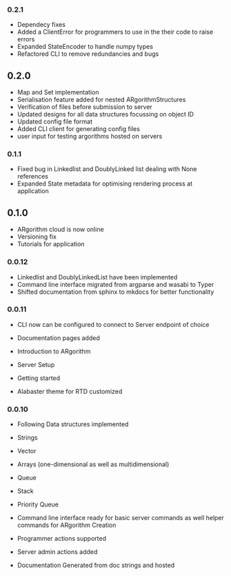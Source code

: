 ### 0.2.1

- Dependecy fixes
- Added a ClientError for programmers to use in the their code to raise errors
- Expanded StateEncoder to handle numpy types
- Refactored CLI to remove redundancies and bugs

## 0.2.0

- Map and Set implementation
- Serialisation feature added for nested ARgorithmStructures
- Verification of files before submission to server
- Updated designs for all data structures focussing on object ID
- Updated config file format
- Added CLI client for generating config files
- user input for testing argorithms hosted on servers

### 0.1.1

- Fixed bug in Linkedlist and DoublyLinked list dealing with None references
- Expanded State metadata for optimising rendering process at application

## 0.1.0

- ARgorithm cloud is now online
- Versioning fix
- Tutorials for application

### 0.0.12

- Linkedlist and DoublyLinkedList have been implemented
- Command line interface migrated from argparse and wasabi to Typer
- Shifted documentation from sphinx to mkdocs for better functionality

### 0.0.11

-  CLI now can be configured to connect to Server endpoint of choice

-  Documentation pages added
  -  Introduction to ARgorithm
  -  Server Setup
  -  Getting started

- Alabaster theme for RTD customized

### 0.0.10

-  Following Data structures implemented
  -  Strings
  -  Vector
  -  Arrays (one-dimensional as well as multidimensional)
  -  Queue
  -  Stack
  -  Priority Queue

-  Command line interface ready for basic server commands as well helper commands for ARgorithm Creation
  -  Programmer actions supported
  -  Server admin actions added

-  Documentation Generated from doc strings and hosted